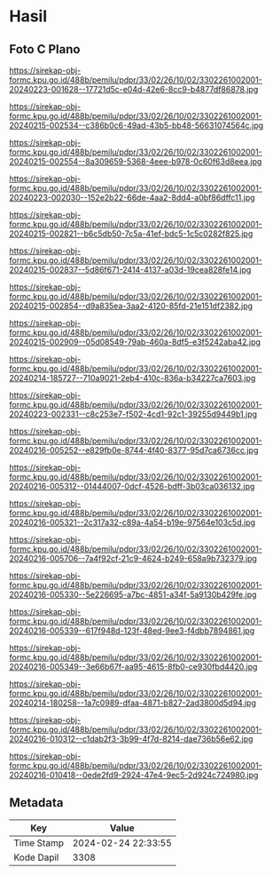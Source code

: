 # Hasil

## Foto C Plano

https://sirekap-obj-formc.kpu.go.id/488b/pemilu/pdpr/33/02/26/10/02/3302261002001-20240223-001628--17721d5c-e04d-42e6-8cc9-b4877df86878.jpg

https://sirekap-obj-formc.kpu.go.id/488b/pemilu/pdpr/33/02/26/10/02/3302261002001-20240215-002534--c386b0c6-49ad-43b5-bb48-56631074564c.jpg

https://sirekap-obj-formc.kpu.go.id/488b/pemilu/pdpr/33/02/26/10/02/3302261002001-20240215-002554--8a309659-5368-4eee-b978-0c60f63d8eea.jpg

https://sirekap-obj-formc.kpu.go.id/488b/pemilu/pdpr/33/02/26/10/02/3302261002001-20240223-002030--152e2b22-66de-4aa2-8dd4-a0bf86dffc11.jpg

https://sirekap-obj-formc.kpu.go.id/488b/pemilu/pdpr/33/02/26/10/02/3302261002001-20240215-002821--b6c5db50-7c5a-41ef-bdc5-1c5c0282f825.jpg

https://sirekap-obj-formc.kpu.go.id/488b/pemilu/pdpr/33/02/26/10/02/3302261002001-20240215-002837--5d86f671-2414-4137-a03d-19cea828fe14.jpg

https://sirekap-obj-formc.kpu.go.id/488b/pemilu/pdpr/33/02/26/10/02/3302261002001-20240215-002854--d9a835ea-3aa2-4120-85fd-21e151df2382.jpg

https://sirekap-obj-formc.kpu.go.id/488b/pemilu/pdpr/33/02/26/10/02/3302261002001-20240215-002909--05d08549-79ab-460a-8df5-e3f5242aba42.jpg

https://sirekap-obj-formc.kpu.go.id/488b/pemilu/pdpr/33/02/26/10/02/3302261002001-20240214-185727--710a9021-2eb4-410c-836a-b34227ca7603.jpg

https://sirekap-obj-formc.kpu.go.id/488b/pemilu/pdpr/33/02/26/10/02/3302261002001-20240223-002331--c8c253e7-f502-4cd1-92c1-39255d9449b1.jpg

https://sirekap-obj-formc.kpu.go.id/488b/pemilu/pdpr/33/02/26/10/02/3302261002001-20240216-005252--e829fb0e-8744-4f40-8377-95d7ca6736cc.jpg

https://sirekap-obj-formc.kpu.go.id/488b/pemilu/pdpr/33/02/26/10/02/3302261002001-20240216-005312--01444007-0dcf-4526-bdff-3b03ca036132.jpg

https://sirekap-obj-formc.kpu.go.id/488b/pemilu/pdpr/33/02/26/10/02/3302261002001-20240216-005321--2c317a32-c89a-4a54-b19e-97564e103c5d.jpg

https://sirekap-obj-formc.kpu.go.id/488b/pemilu/pdpr/33/02/26/10/02/3302261002001-20240216-005706--7a4f92cf-21c9-4624-b249-658a9b732379.jpg

https://sirekap-obj-formc.kpu.go.id/488b/pemilu/pdpr/33/02/26/10/02/3302261002001-20240216-005330--5e226695-a7bc-4851-a34f-5a9130b429fe.jpg

https://sirekap-obj-formc.kpu.go.id/488b/pemilu/pdpr/33/02/26/10/02/3302261002001-20240216-005339--617f948d-123f-48ed-9ee3-f4dbb7894861.jpg

https://sirekap-obj-formc.kpu.go.id/488b/pemilu/pdpr/33/02/26/10/02/3302261002001-20240216-005349--3e66b67f-aa95-4615-8fb0-ce930fbd4420.jpg

https://sirekap-obj-formc.kpu.go.id/488b/pemilu/pdpr/33/02/26/10/02/3302261002001-20240214-180258--1a7c0989-dfaa-4871-b827-2ad3800d5d94.jpg

https://sirekap-obj-formc.kpu.go.id/488b/pemilu/pdpr/33/02/26/10/02/3302261002001-20240216-010312--c1dab2f3-3b99-4f7d-8214-dae736b56e62.jpg

https://sirekap-obj-formc.kpu.go.id/488b/pemilu/pdpr/33/02/26/10/02/3302261002001-20240216-010418--0ede2fd9-2924-47e4-9ec5-2d924c724980.jpg


## Metadata

| Key        | Value               |
| ---------- | ------------------- |
| Time Stamp | 2024-02-24 22:33:55 |
| Kode Dapil | 3308                |



